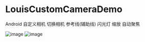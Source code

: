 # LouisCustomCameraDemo
Android 自定义相机 切换相机 参考线(辅助线) 闪光灯 缩放 自动聚焦

![image](https://raw.githubusercontent.com/louisgeek/LouisCustomCameraDemo/master/screenshots/pic.jpg)
![image](https://raw.githubusercontent.com/louisgeek/LouisCustomCameraDemo/master/screenshots/picA.jpg)
